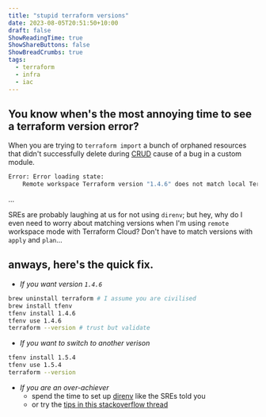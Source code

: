 ```yaml
---
title: "stupid terraform versions"
date: 2023-08-05T20:51:50+10:00
draft: false
ShowReadingTime: true
ShowShareButtons: false
ShowBreadCrumbs: true
tags:
  - terraform
  - infra
  - iac
---
```


## You know when's the most annoying time to see a terraform version error? 

When you are trying to `terraform import` a bunch of orphaned resources that didn't successfully delete during [CRUD](https://en.wikipedia.org/wiki/Create,_read,_update_and_delete) cause of a bug in a custom module.

```bash
Error: Error loading state:
    Remote workspace Terraform version "1.4.6" does not match local Terraform version...
```
...


SREs are probably laughing at us for not using `direnv`; but hey, why do I even need to worry about matching versions when I'm using `remote` workspace mode with Terraform Cloud? Don't have to match versions with `apply` and `plan`...

## anways, here's the quick fix.

- *If you want version `1.4.6`*
```bash
brew uninstall terraform # I assume you are civilised
brew install tfenv
tfenv install 1.4.6
tfenv use 1.4.6
terraform --version # trust but validate
```

- *If you want to switch to another verison*
```bash
tfenv install 1.5.4
tfenv use 1.5.4
terraform --version
```

- *If you are an over-achiever*
  - spend the time to set up [direnv](https://github.com/direnv/direnv) like the SREs told you
  - or try the [tips in this stackoverflow thread](https://stackoverflow.com/questions/56283424/upgrade-terraform-to-specific-version)
